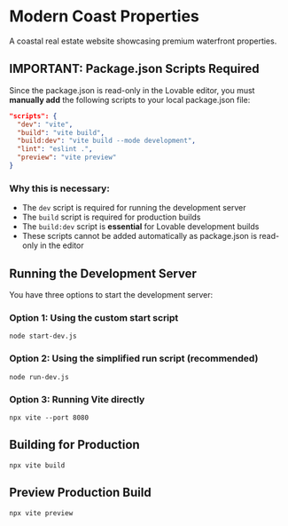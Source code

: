 
# Modern Coast Properties

A coastal real estate website showcasing premium waterfront properties.

## IMPORTANT: Package.json Scripts Required

Since the package.json is read-only in the Lovable editor, you must **manually add** the following scripts to your local package.json file:

```json
"scripts": {
  "dev": "vite",
  "build": "vite build",
  "build:dev": "vite build --mode development",
  "lint": "eslint .",
  "preview": "vite preview"
}
```

### Why this is necessary:
- The `dev` script is required for running the development server
- The `build` script is required for production builds
- The `build:dev` script is **essential** for Lovable development builds
- These scripts cannot be added automatically as package.json is read-only in the editor

## Running the Development Server

You have three options to start the development server:

### Option 1: Using the custom start script
```
node start-dev.js
```

### Option 2: Using the simplified run script (recommended)
```
node run-dev.js
```

### Option 3: Running Vite directly
```
npx vite --port 8080
```

## Building for Production
```
npx vite build
```

## Preview Production Build
```
npx vite preview
```
